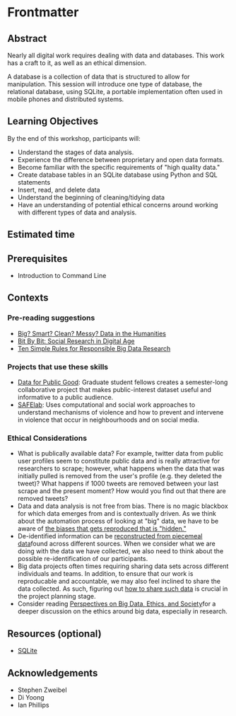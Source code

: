 # Frontmatter

## Abstract

Nearly all digital work requires dealing with data and databases. This work has a craft to it, as well as an ethical dimension. 

A database is a collection of data that is structured to allow for manipulation. This session will introduce one type of database, the relational database, using SQLite, a portable implementation often used in mobile phones and distributed systems.

## Learning Objectives

By the end of this workshop, participants will:

- Understand the stages of data analysis.
- Experience the difference between proprietary and open data formats.
- Become familiar with the specific requirements of "high quality data."
- Create database tables in an SQLite database using Python and SQL statements
- Insert, read, and delete data
- Understand the beginning of cleaning/tidying data
- Have an understanding of potential ethical concerns around working with different types of data and analysis.

## Estimated time



## Prerequisites

- Introduction to Command Line

## Contexts

### Pre-reading suggestions

- [Big? Smart? Clean? Messy? Data in the Humanities](http://journalofdigitalhumanities.org/2-3/big-smart-clean-messy-data-in-the-humanities/)
- [Bit By Bit: Social Research in Digital Age](https://www.bitbybitbook.com/en/1st-ed/preface/)
- [Ten Simple Rules for Responsible Big Data Research](https://www.ncbi.nlm.nih.gov/pmc/articles/PMC5373508/) 


### Projects that use these skills

- [Data for Public Good](https://dataforgood.commons.gc.cuny.edu/): Graduate student fellows creates a semester-long collaborative project that makes public-interest dataset useful and informative to a public audience.
- [SAFElab](https://safelab.socialwork.columbia.edu/): Uses computational and social work approaches to understand mechanisms of violence and how to prevent and intervene in violence that occur in neighbourhoods and on social media. 

### Ethical Considerations  

- What is publically available data? For example, twitter data from public user profiles seem to constitute public data and is really attractive for researchers to scrape; however, what happens when the data that was initially pulled is removed from the user's profile (e.g. they deleted the tweet)? What happens if 1000 tweets are removed between your last scrape and the present moment? How would you find out that there are removed tweets?
- Data and data analysis is not free from bias. There is no magic blackbox for which data emerges from and is contextually driven. As we think about the automation process of looking at "big" data, we have to be aware of [the biases that gets reproduced that is "hidden."](https://www.propublica.org/article/machine-bias-risk-assessments-in-criminal-sentencing)
- De-identified information can be [reconstructed from piecemeal data](https://techscience.org/a/2015092903/)found across different sources. When we consider what we are doing with the data we have collected, we also need to think about the possible re-identification of our participants. 
- Big data projects often times requiring sharing data sets across different individuals and teams. In addition, to ensure that our work is reproducable and accountable, we may also feel inclined to share the data collected. As such, figuring out [how to share such data](https://techscience.org/a/2015101601/) is crucial in the project planning stage. 
- Consider reading [Perspectives on Big Data, Ethics, and Society](https://bdes.datasociety.net/council-output/perspectives-on-big-data-ethics-and-society/)for a deeper discussion on the ethics around big data, especially in research. 


## Resources (optional)

- [SQLite](https://www.sqlite.org/index.html)

## Acknowledgements

- Stephen Zweibel
- Di Yoong
- Ian Phillips